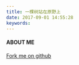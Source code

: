 ```yaml
---
title: 一棵树站在原野上
date: 2017-09-01 14:55:28
keywords: 
---
```


#### ABOUT ME
[Fork me on github](https://github.com/kaimz)